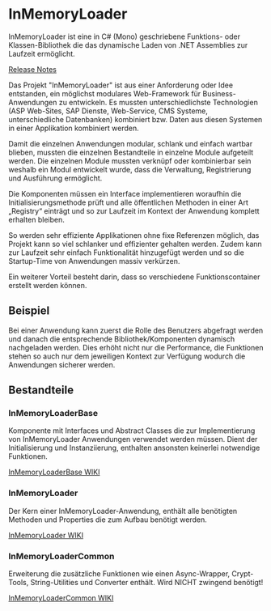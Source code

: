 # InMemoryLoader 

InMemoryLoader ist eine in C# (Mono) geschriebene Funktions- oder Klassen-Bibliothek die das dynamische Laden von .NET Assemblies zur Laufzeit ermöglicht.

[Release Notes](https://blog.responsive-kaysta.ch/post/inmemoryloader-release-1-0) 

Das Projekt "InMemoryLoader" ist aus einer Anforderung oder Idee entstanden, ein möglichst modulares Web-Framework für Business-Anwendungen zu entwickeln. Es mussten unterschiedlichste Technologien (ASP Web-Sites, SAP Dienste, Web-Service, CMS Systeme, unterschiedliche Datenbanken) kombiniert bzw. Daten aus diesen Systemen in einer Applikation kombiniert werden. 

Damit die einzelnen Anwendungen modular, schlank und einfach wartbar blieben, mussten die einzelnen Bestandteile in einzelne Module aufgeteilt werden. Die einzelnen Module mussten verknüpf oder kombinierbar sein weshalb ein Modul entwickelt wurde, dass die Verwaltung, Registrierung und Ausführung ermöglicht. 

Die Komponenten müssen ein Interface implementieren woraufhin die Initialisierungsmethode prüft und alle öffentlichen Methoden in einer Art „Registry“ einträgt und so zur Laufzeit im Kontext der Anwendung komplett erhalten bleiben. 

So werden sehr effiziente Applikationen ohne fixe Referenzen möglich, das Projekt kann so viel schlanker und effizienter gehalten werden. Zudem kann zur Laufzeit sehr einfach Funktionalität hinzugefügt werden und so die Startup-Time von Anwendungen massiv verkürzen. 

Ein weiterer Vorteil besteht darin, dass so verschiedene Funktionscontainer erstellt werden können. 

## Beispiel  

Bei einer Anwendung kann zuerst die Rolle des Benutzers abgefragt werden und danach die entsprechende Bibliothek/Komponenten dynamisch nachgeladen werden. Dies erhöht nicht nur die Performance, die Funktionen stehen so auch nur dem jeweiligen Kontext zur Verfügung wodurch die Anwendungen sicherer werden. 

## Bestandteile 

### InMemoryLoaderBase
Komponente mit Interfaces und Abstract Classes die zur Implementierung von InMemoryLoader Anwendungen verwendet werden müssen. Dient der Initialisierung und Instanziierung, enthalten ansonsten keinerlei notwendige Funktionen.  

[InMemoryLoaderBase WIKI](https://github.com/responsive-kaysta/InMemoryLoaderBase/wiki) 


### InMemoryLoader
Der Kern einer InMemoryLoader-Anwendung, enthält alle benötigten Methoden und Properties die zum Aufbau benötigt werden.

[InMemoryLoader WIKI](https://github.com/responsive-kaysta/InMemoryLoader/wiki)
  

### InMemoryLoaderCommon
Erweiterung die zusätzliche Funktionen wie einen Async-Wrapper, Crypt-Tools, String-Utilities und Converter enthält. Wird NICHT zwingend benötigt! 

[InMemoryLoaderCommon WIKI](https://github.com/responsive-kaysta/InMemoryLoaderCommon/wiki) 
